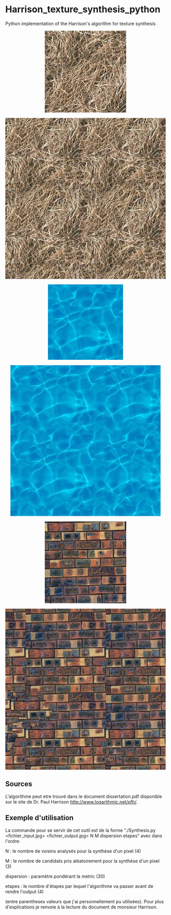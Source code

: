 # Harrison_texture_synthesis_python
Python implementation of the Harrison's algorithm for texture synthesis

<p align="center"><img alt="texture1" src="https://github.com/TC5027/Harrison_texture_synthesis_python/blob/master/inputs/texture1.jpg"></p>
<p align="center"><img alt="texture1" src="https://github.com/TC5027/Harrison_texture_synthesis_python/blob/master/outputs/output1.jpg"></p>


<p align="center"><img alt="texture1" src="https://github.com/TC5027/Harrison_texture_synthesis_python/blob/master/inputs/texture2.jpg"></p>
<p align="center"><img alt="texture1" src="https://github.com/TC5027/Harrison_texture_synthesis_python/blob/master/outputs/output2.jpg"></p>

<p align="center"><img alt="texture1" src="https://github.com/TC5027/Harrison_texture_synthesis_python/blob/master/inputs/texture3.jpg"></p>
<p align="center"><img alt="texture1" src="https://github.com/TC5027/Harrison_texture_synthesis_python/blob/master/outputs/output3.jpg"></p>

## Sources

L'algorithme peut etre trouvé dans le document dissertation.pdf disponible sur le site de Dr. Paul Harrison http://www.logarithmic.net/pfh/.

## Exemple d'utilisation

La commande pour se servir de cet outil est de la forme "./Synthesis.py <fichier_input.jpg> <fichier_output.jpg> N M dispersion etapes" avec dans l'ordre:

N : le nombre de voisins analysés pour la synthèse d'un pixel (4)

M : le nombre de candidats pris aléatoirement pour la synthèse d'un pixel (3)

dispersion : paramètre pondérant la metric (30)

etapes : le nombre d'étapes par lequel l'algorithme va passer avant de rendre l'output (4)



(entre parentheses valeurs que j'ai personnellement pu utilisées).
Pour plus d'explications je renvoie à la lecture du document de monsieur Harrison.

